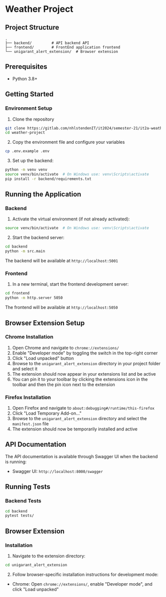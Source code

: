 # Weather Project

## Project Structure

```
.
├── backend/         # API backend API
├── frontend/        # FrontEnd application frontend
└── unigarant_alert_extension/  # Browser extension
```

## Prerequisites

- Python 3.8+

## Getting Started

### Environment Setup

1. Clone the repository

```bash
git clone https://gitlab.com/nhlstendenIT/it2024/semester-21/it2a-weather-claim-history-map/weather-project.git
cd weather-project
```

2. Copy the environment file and configure your variables

```bash
cp .env.example .env
```

3. Set up the backend:

```bash
python -m venv venv
source venv/bin/activate  # On Windows use: venv\Scripts\activate
pip install -r backend/requirements.txt
```

## Running the Application

### Backend

1. Activate the virtual environment (if not already activated):

```bash
source venv/bin/activate  # On Windows use: venv\Scripts\activate
```

2. Start the backend server:

```bash
cd backend
python -m src.main
```

The backend will be available at `http://localhost:5001`

### Frontend

1. In a new terminal, start the frontend development server:

```bash
cd frontend
python -m http.server 5050
```

The frontend will be available at `http://localhost:5050`

## Browser Extension Setup

### Chrome Installation

1. Open Chrome and navigate to `chrome://extensions/`
2. Enable "Developer mode" by toggling the switch in the top-right corner
3. Click "Load unpacked" button
4. Browse to the `unigarant_alert_extension` directory in your project folder and select it
5. The extension should now appear in your extensions list and be active
6. You can pin it to your toolbar by clicking the extensions icon in the toolbar and then the pin icon next to the extension

### Firefox Installation

1. Open Firefox and navigate to `about:debugging#/runtime/this-firefox`
2. Click "Load Temporary Add-on..."
3. Browse to the `unigarant_alert_extension` directory and select the `manifest.json` file
4. The extension should now be temporarily installed and active

## API Documentation

The API documentation is available through Swagger UI when the backend is running:

- Swagger UI: `http://localhost:8000/swagger`

## Running Tests

### Backend Tests

```bash
cd backend
pytest tests/
```

## Browser Extension

### Installation

1. Navigate to the extension directory:

```bash
cd unigarant_alert_extension
```

2. Follow browser-specific installation instructions for development mode:

- Chrome: Open `chrome://extensions/`, enable "Developer mode", and click "Load unpacked"
